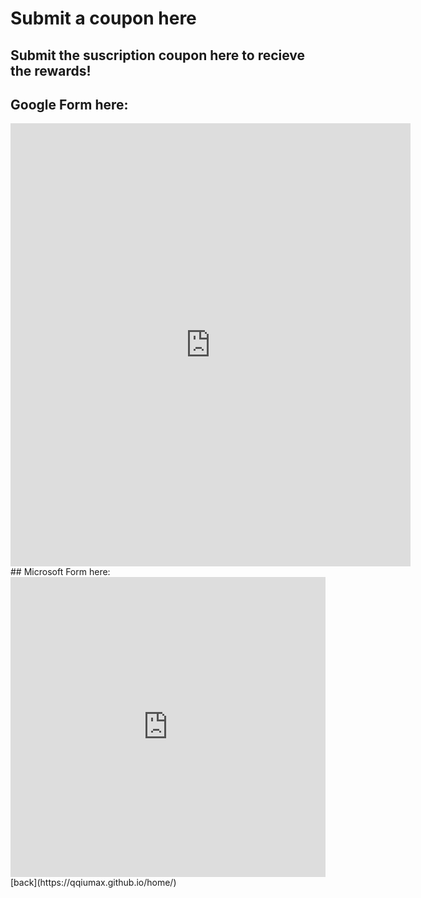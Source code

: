 # Submit a coupon here
## Submit the suscription coupon here to recieve the rewards!
## Google Form here:
<iframe src="https://docs.google.com/forms/d/e/1FAIpQLSf5gDR-9UWzfBKuv4W1_3rnjgnyzcZG-KiZD1yyvxaPMs6Yug/viewform?embedded=true" width="640" height="709" frameborder="0" marginheight="0" marginwidth="0">Loading</iframe>
## Microsoft Form here:
<iframe width="640px" height="480px" src="https://forms.office.com/Pages/ResponsePage.aspx?id=DQSIkWdsW0yxEjajBLZtrQAAAAAAAAAAAAYAAAx90HpURFFLNVhHQVhPTFlMM1FHOEVSUlI3WU1MWC4u&embed=true" frameborder="0" marginwidth="0" marginheight="0" style="border: none; max-width:100%; max-height:100vh" allowfullscreen webkitallowfullscreen mozallowfullscreen msallowfullscreen> </iframe>
[back](https://qqiumax.github.io/home/)
